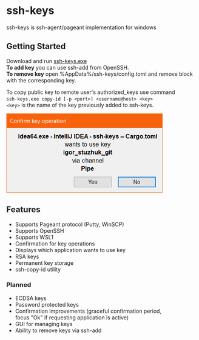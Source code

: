 # ssh-keys

ssh-keys is ssh-agent/pageant implementation for windows

## Getting Started
Download and run [ssh-keys.exe](https://github.com/)  
**To add key** you can use ssh-add from OpenSSH.  
**To remove key** open %AppData%/ssh-keys/config.toml and remove block with the corresponding key.

To copy public key to remote user's authorized_keys use command  
`ssh-keys.exe copy-id [-p <port>] <username@host> <key>`  
`<key>` is the name of the key previously added to ssh-keys.

![](https://raw.githubusercontent.com/KoHcoJlb/ssh-keys/examples/confirmation.png)

## Features
* Supports Pageant protocol (Putty, WinSCP)
* Supports OpenSSH
* Supports WSL1
* Confirmation for key operations
* Displays which application wants to use key
* RSA keys
* Permanent key storage
* ssh-copy-id utility

### Planned
* ECDSA keys
* Password protected keys
* Confirmation improvements (graceful confirmation period,  
  focus "Ok" if requesting application is active)
* GUI for managing keys
* Ability to remove keys via ssh-add
